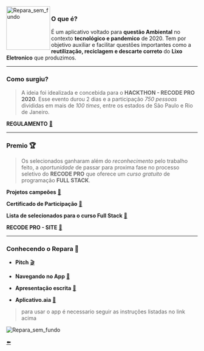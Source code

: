 <img width="115" align="left" alt="Repara_sem_fundo" src="https://user-images.githubusercontent.com/65131471/88334437-27d62700-cd08-11ea-8d8d-2726d3d745c2.png">

### O que é?
É um aplicativo voltado para **questão Ambiental** no contexto **tecnológico e pandemico** de 2020. Tem por objetivo auxiliar e facilitar questões importantes como a **reutilização, reciclagem e descarte correto** do **Lixo Eletronico** que produzimos.

---
### Como surgiu?
> A ideia foi idealizada e concebida para o **HACKTHON - RECODE PRO 2020**. Esse evento durou 2 dias e a participação *750 pessoas* divididas em mais de *100 times*, entre os estados de São Paulo e Rio de Janeiro.

**REGULAMENTO** [:scroll:](https://www.recodepro.org.br/wp-content/uploads/2020/07/Regulamento_Hackathon-Recode-Pro_2020_vfinal-1.pdf)

---
### Premio :trophy:
> Os selecionados ganharam além do *reconhecimento* pelo trabalho feito, a *oportunidade* de passar para proxima fase no processo seletivo do **RECODE PRO** que oferece um *curso gratuito* de programação **FULL STACK**.

**Projetos campeões** [:link:](https://github.com/duartecgustavo/Repara/blob/master/arquivos/Projetos-finalistas-Hackton-2020.pdf)

**Certificado de Participação** [:link:](https://github.com/duartecgustavo/Repara/blob/master/arquivos/CERTIFICADO%20HACKTHON%202020.pdf)

**Lista de selecionados para o curso Full Stack** [:link:](https://github.com/duartecgustavo/Repara/blob/master/arquivos/Lista-de-aprovados-SP-1.pdf)

**RECODE PRO - SITE** [:link:](https://www.recodepro.org.br/)

---
### Conhecendo o Repara :mag_right:

* **Pitch** [:clapper:](https://www.youtube.com/watch?v=pXaGtlmZyS8)

* **Navegando no App** [:speedboat:](https://www.youtube.com/watch?v=q7Xnd_zlObE)

* **Apresentação escrita** [:bookmark_tabs:](https://github.com/duartecgustavo/Repara/blob/master/arquivos/Repara%20PDF.pdf)

* **Aplicativo.aia** [:floppy_disk:](https://github.com/duartecgustavo/Repara/blob/master/arquivos/tuto-install-app.md)
> para usar o app é necessario seguir as instruções listadas no link acima 


<img alt="Repara_sem_fundo" src="https://user-images.githubusercontent.com/65131471/93386595-5111c000-f83e-11ea-8bcf-0a00dd2a2a3d.png">

[:arrow_left:](https://github.com/duartecgustavo)
